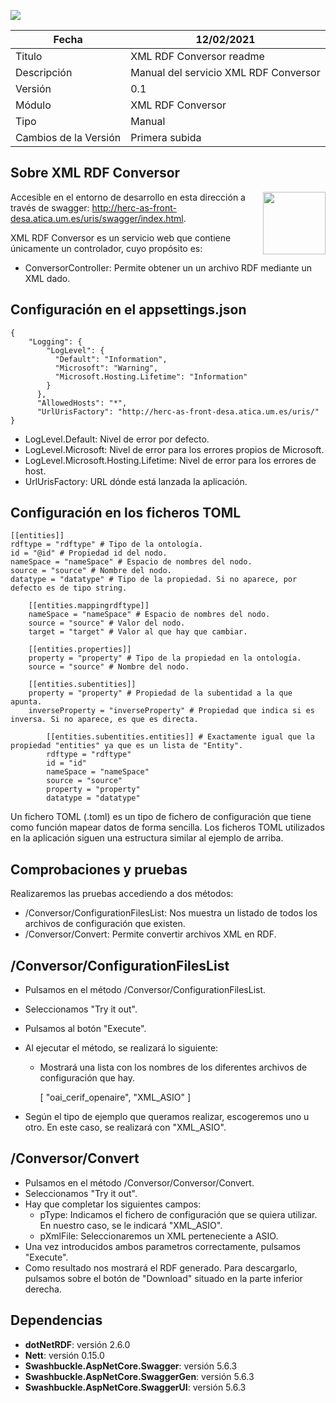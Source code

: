 ![](..//Docs/media/CabeceraDocumentosMD.png)

| Fecha         | 12/02/2021                                                   |
| ------------- | ------------------------------------------------------------ |
|Titulo|XML RDF Conversor readme| 
|Descripción|Manual del servicio XML RDF Conversor|
|Versión|0.1|
|Módulo|XML RDF Conversor|
|Tipo|Manual|
|Cambios de la Versión|Primera subida|

## Sobre XML RDF Conversor
[<img align="right" width="100px" src="https://dotnetfoundation.org/img/logo_big.svg" />](https://dotnetfoundation.org/projects?searchquery=IdentityServer&type=project)

Accesible en el entorno de desarrollo en esta dirección a través de swagger: http://herc-as-front-desa.atica.um.es/uris/swagger/index.html.

XML RDF Conversor es un servicio web que contiene únicamente un controlador, cuyo propósito es:
 - ConversorController: Permite obtener un un archivo RDF mediante un XML dado.

## Configuración en el appsettings.json

    { 
		"Logging": {
		    "LogLevel": {
		      "Default": "Information",
		      "Microsoft": "Warning",
		      "Microsoft.Hosting.Lifetime": "Information"
		    }
		  },
		  "AllowedHosts": "*",
		  "UrlUrisFactory": "http://herc-as-front-desa.atica.um.es/uris/"
    }
    
 - LogLevel.Default: Nivel de error por defecto.
 - LogLevel.Microsoft: Nivel de error para los errores propios de Microsoft.
 - LogLevel.Microsoft.Hosting.Lifetime: Nivel de error para los errores de host.
 - UrlUrisFactory: URL dónde está lanzada la aplicación.
 
## Configuración en los ficheros TOML
    
	[[entities]]
	rdftype = "rdftype" # Tipo de la ontología.
	id = "@id" # Propiedad id del nodo.
	nameSpace = "nameSpace" # Espacio de nombres del nodo.
	source = "source" # Nombre del nodo.
	datatype = "datatype" # Tipo de la propiedad. Si no aparece, por defecto es de tipo string.
	
		[[entities.mappingrdftype]] 
		nameSpace = "nameSpace" # Espacio de nombres del nodo.
		source = "source" # Valor del nodo.
		target = "target" # Valor al que hay que cambiar.
		
		[[entities.properties]] 
		property = "property" # Tipo de la propiedad en la ontología.
		source = "source" # Nombre del nodo.
		
		[[entities.subentities]]
		property = "property" # Propiedad de la subentidad a la que apunta.
		inverseProperty = "inverseProperty" # Propiedad que indica si es inversa. Si no aparece, es que es directa.
		
			[[entities.subentities.entities]] # Exactamente igual que la propiedad "entities" ya que es un lista de "Entity".
			rdftype = "rdftype" 
			id = "id" 
			nameSpace = "nameSpace" 
			source = "source" 
			property = "property" 
			datatype = "datatype"
	
    
Un fichero TOML (.toml) es un tipo de fichero de configuración que tiene como función mapear datos de forma sencilla.
Los ficheros TOML utilizados en la aplicación siguen una estructura similar al ejemplo de arriba.

## Comprobaciones y pruebas

Realizaremos las pruebas accediendo a dos métodos:
- /Conversor/ConfigurationFilesList: Nos muestra un listado de todos los archivos de configuración que existen.
- /Conversor/Convert: Permite convertir archivos XML en RDF.

## /Conversor/ConfigurationFilesList    

- Pulsamos en el método /Conversor/ConfigurationFilesList.
- Seleccionamos "Try it out".
- Pulsamos al botón "Execute".
- Al ejecutar el método, se realizará lo siguiente:
	- Mostrará una lista con los nombres de los diferentes archivos de configuración que hay.
	
		[
		"oai_cerif_openaire", 
		"XML_ASIO"
		]
		
- Según el tipo de ejemplo que queramos realizar, escogeremos uno u otro. En este caso, se realizará con "XML_ASIO".

## /Conversor/Convert

- Pulsamos en el método /Conversor/Conversor/Convert.
- Seleccionamos "Try it out".
- Hay que completar los siguientes campos:
	- pType: Indicamos el fichero de configuración que se quiera utilizar. En nuestro caso, se le indicará "XML_ASIO".
	- pXmlFile: Seleccionaremos un XML perteneciente a ASIO. 
- Una vez introducidos ambos parametros correctamente, pulsamos "Execute".
- Como resultado nos mostrará el RDF generado. Para descargarlo, pulsamos sobre el botón de "Download" situado en la parte inferior derecha.

## Dependencias

- **dotNetRDF**: versión 2.6.0
- **Nett**: versión 0.15.0
- **Swashbuckle.AspNetCore.Swagger**: versión 5.6.3
- **Swashbuckle.AspNetCore.SwaggerGen**: versión 5.6.3
- **Swashbuckle.AspNetCore.SwaggerUI**: versión 5.6.3
